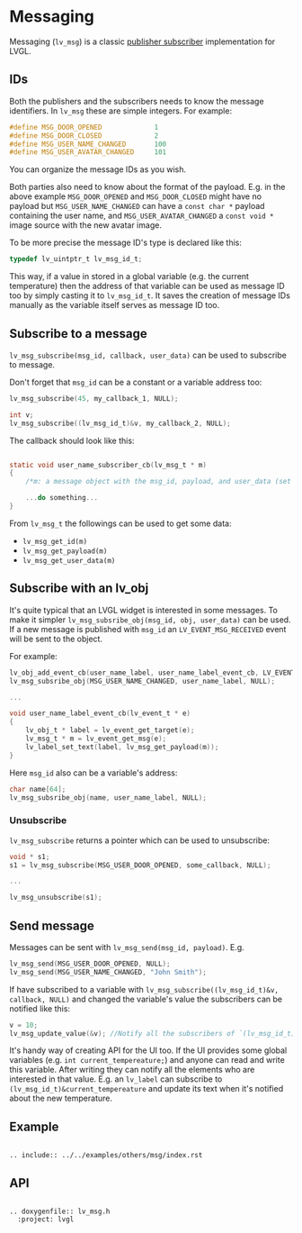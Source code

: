 # Messaging

Messaging (`lv_msg`) is a classic [publisher subscriber](https://en.wikipedia.org/wiki/Publish%E2%80%93subscribe_pattern) implementation for LVGL.

## IDs
Both the publishers and the subscribers needs to know the message identifiers.
In `lv_msg` these are simple integers. For example:
```c
#define MSG_DOOR_OPENED             1
#define MSG_DOOR_CLOSED             2
#define MSG_USER_NAME_CHANGED       100
#define MSG_USER_AVATAR_CHANGED     101
```

You can organize the message IDs as you wish.

Both parties also need to know about the format of the payload. E.g. in the above example
`MSG_DOOR_OPENED` and `MSG_DOOR_CLOSED` might have no payload but `MSG_USER_NAME_CHANGED` can have a `const char *` payload containing the user name, and `MSG_USER_AVATAR_CHANGED` a `const void *` image source with the new avatar image.

To be more precise the message ID's type is declared like this:
```c
typedef lv_uintptr_t lv_msg_id_t;
```

This way, if a value in stored in a global variable (e.g. the current temperature) then the address of that variable can be used as message ID too by simply casting it to `lv_msg_id_t`. It saves the creation of message IDs manually as the variable itself serves as message ID too.


## Subscribe to a message

`lv_msg_subscribe(msg_id, callback, user_data)` can be used to subscribe to message.


Don't forget that `msg_id` can be a constant or a variable address too:
```c
lv_msg_subscribe(45, my_callback_1, NULL);

int v;
lv_msg_subscribe((lv_msg_id_t)&v, my_callback_2, NULL);
```

The callback should look like this:
```c

static void user_name_subscriber_cb(lv_msg_t * m)
{
    /*m: a message object with the msg_id, payload, and user_data (set during subscription)*/

    ...do something...
}
```

From `lv_msg_t` the followings can be used to get some data:
- `lv_msg_get_id(m)`
- `lv_msg_get_payload(m)`
- `lv_msg_get_user_data(m)`

## Subscribe with an lv_obj
It's quite typical that an LVGL widget is interested in some messages.
To make it simpler `lv_msg_subsribe_obj(msg_id, obj, user_data)` can be used.
If a new message is published with `msg_id` an `LV_EVENT_MSG_RECEIVED` event will be sent to the object.

For example:
```c
lv_obj_add_event_cb(user_name_label, user_name_label_event_cb, LV_EVENT_MSG_RECEIVED, NULL);
lv_msg_subsribe_obj(MSG_USER_NAME_CHANGED, user_name_label, NULL);

...

void user_name_label_event_cb(lv_event_t * e)
{
    lv_obj_t * label = lv_event_get_target(e);
    lv_msg_t * m = lv_event_get_msg(e);
    lv_label_set_text(label, lv_msg_get_payload(m));
}

```

Here `msg_id` also can be a variable's address:
```c
char name[64];
lv_msg_subsribe_obj(name, user_name_label, NULL);
```

### Unsubscribe
`lv_msg_subscribe` returns a pointer which can be used to unsubscribe:
```c
void * s1;
s1 = lv_msg_subscribe(MSG_USER_DOOR_OPENED, some_callback, NULL);

...

lv_msg_unsubscribe(s1);
```

## Send message

Messages can be sent with `lv_msg_send(msg_id, payload)`. E.g.
```c
lv_msg_send(MSG_USER_DOOR_OPENED, NULL);
lv_msg_send(MSG_USER_NAME_CHANGED, "John Smith");
```

If have subscribed to a variable with `lv_msg_subscribe((lv_msg_id_t)&v, callback, NULL)` and changed the variable's value the subscribers can be notified like this:
```c
v = 10;
lv_msg_update_value(&v); //Notify all the subscribers of `(lv_msg_id_t)&v`
```
It's handy way of creating API for the UI too. If the UI provides some global variables (e.g. `int current_tempereature;`) and anyone can read and write this variable. After writing they can notify all the elements who are interested in that value. E.g. an `lv_label` can subscribe to `(lv_msg_id_t)&current_tempereature` and update its text when it's notified about the new temperature.

## Example

```eval_rst

.. include:: ../../examples/others/msg/index.rst

```
## API


```eval_rst

.. doxygenfile:: lv_msg.h
  :project: lvgl

```
